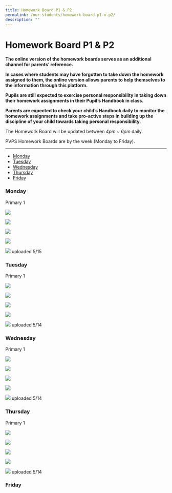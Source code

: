 ```yaml
---
title: Homework Board P1 & P2
permalink: /our-students/homework-board-p1-n-p2/
description: ""
---
```

# **Homework Board P1 & P2**

**The online version of the homework boards serves as an additional channel for parents’ reference.**

**In cases where students may have forgotten to take down the homework assigned to them, the online version allows parents to help themselves to the information through this platform.**

**Pupils are still expected to exercise personal responsibility in taking down their homework assignments in their Pupil’s Handbook in class.**

**Parents are expected to check your child’s Handbook daily to monitor the homework assignments and take pro-active steps in building up the discipline of your child towards taking personal responsibility.**

The Homework Board will be updated between _4pm ~ 6pm_ daily.  

PVPS Homework Boards are by the week (Monday to Friday).

----------------------------------------------------------------------

* [Monday](#Monday)  
* [Tuesday](#Tuesday)
* [Wednesday](#Wednesday)
* [Thursday](#hursday)
* [Friday](#Friday)

<h3><a name="Monday"></a>Monday</h3>

Primary 1

![](/images/1.jpeg)

![](/images/2.jpeg)

![](/images/3a.jpeg)

![](/images/4a.jpeg)

![](/images/5.jpeg)
uploaded 5/15

<h3><a name="Tuesday"></a>Tuesday</h3>

Primary 1

![](/images/1a.jpeg)

![](/images/2a.jpeg)

![](/images/3ab.jpeg)

![](/images/4ab.jpeg)

![](/images/5a.jpeg)
uploaded 5/14

<h3><a name="Wednesday"></a>Wednesday</h3>

Primary 1

![](/images/1%20(1).jpeg)

![](/images/2%20(1).jpeg)

![](/images/3%20(1).jpeg)

![](/images/4%20(1).jpeg)

![](/images/5%20(1).jpeg)
uploaded 5/14

<h3><a name="Thursday"></a>Thursday</h3>

Primary 1

![](/images/1%20(2).jpeg)

![](/images/2%20(2).jpeg)

![](/images/3%20(2).jpeg)

![](/images/4%20(2).jpeg)

![](/images/5%20(2).jpeg)
uploaded 5/14

<h3><a name="Friday"></a>Friday</h3>